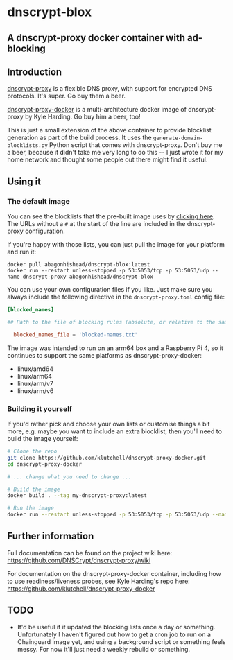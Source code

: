 # dnscrypt-blox
## A dnscrypt-proxy docker container with ad-blocking

## Introduction
[dnscrypt-proxy](https://github.com/DNSCrypt/dnscrypt-proxy/) is a flexible DNS proxy, with support for encrypted DNS protocols. It's super. Go buy them a beer.

[dnscrypt-proxy-docker](https://github.com/klutchell/dnscrypt-proxy-docker) is a multi-architecture docker image of dnscrypt-proxy by Kyle Harding. Go buy him a beer, too!

This is just a small extension of the above container to provide blocklist generation as part of the build process. It uses the `generate-domain-blocklists.py` Python script that comes with dnscrypt-proxy. Don't buy me a beer, because it didn't take me very long to do this -- I just wrote it for my home network and thought some people out there might find it useful.

## Using it

### The default image
You can see the blocklists that the pre-built image uses by [clicking here](blob/master/blocklist/domains-blocklist.conf). The URLs without a `#` at the start of the line are included in the dnscrypt-proxy configuration.

If you're happy with those lists, you can just pull the image for your platform and run it:

```docker
docker pull abagonhishead/dnscrypt-blox:latest
docker run --restart unless-stopped -p 53:5053/tcp -p 53:5053/udp --name dnscrypt-proxy abagonhishead/dnscrypt-blox
```

You can use your own configuration files if you like. Just make sure you always include the following directive in the `dnscrypt-proxy.toml` config file:
```toml
[blocked_names]

## Path to the file of blocking rules (absolute, or relative to the same directory as the config file)

  blocked_names_file = 'blocked-names.txt'
```

The image was intended to run on an arm64 box and a Raspberry Pi 4, so it continues to support the same platforms as dnscrypt-proxy-docker:
- linux/amd64
- linux/arm64
- linux/arm/v7
- linux/arm/v6

### Building it yourself
If you'd rather pick and choose your own lists or customise things a bit more, e.g. maybe you want to include an extra blocklist, then you'll need to build the image yourself:

```bash
# Clone the repo
git clone https://github.com/klutchell/dnscrypt-proxy-docker.git
cd dnscrypt-proxy-docker

# ... change what you need to change ...

# Build the image
docker build . --tag my-dnscrypt-proxy:latest

# Run the image
docker run --restart unless-stopped -p 53:5053/tcp -p 53:5053/udp --name dnscrypt-proxy my-dnscrypt-proxy:latest
```

## Further information
Full documentation can be found on the project wiki here: https://github.com/DNSCrypt/dnscrypt-proxy/wiki

For documentation on the dnscrypt-proxy-docker container, including how to use readiness/liveness probes, see Kyle Harding's repo here: https://github.com/klutchell/dnscrypt-proxy-docker

## TODO
- It'd be useful if it updated the blocking lists once a day or something. Unfortunately I haven't figured out how to get a cron job to run on a Chainguard image yet, and using a background script or something feels messy. For now it'll just need a weekly rebuild or something.